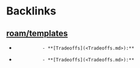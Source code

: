 
# Backlinks
## [roam/templates](<roam/templates.md>)
- 
                - **[Tradeoffs](<Tradeoffs.md>):**

- 
                - **[Tradeoffs](<Tradeoffs.md>):**

